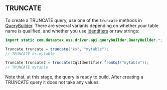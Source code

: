 <!--
Licensed to the Apache Software Foundation (ASF) under one
or more contributor license agreements.  See the NOTICE file
distributed with this work for additional information
regarding copyright ownership.  The ASF licenses this file
to you under the Apache License, Version 2.0 (the
"License"); you may not use this file except in compliance
with the License.  You may obtain a copy of the License at

  http://www.apache.org/licenses/LICENSE-2.0

Unless required by applicable law or agreed to in writing,
software distributed under the License is distributed on an
"AS IS" BASIS, WITHOUT WARRANTIES OR CONDITIONS OF ANY
KIND, either express or implied.  See the License for the
specific language governing permissions and limitations
under the License.
-->

## TRUNCATE

To create a TRUNCATE query, use one of the `truncate` methods in [QueryBuilder]. There are several
variants depending on whether your table name is qualified, and whether you use
[identifiers](../../case_sensitivity/) or raw strings:

```java
import static com.datastax.oss.driver.api.querybuilder.QueryBuilder.*;

Truncate truncate = truncate("ks", "mytable");
// TRUNCATE ks.mytable

Truncate truncate2 = truncate(CqlIdentifier.fromCql("mytable"));
// TRUNCATE mytable
```

Note that, at this stage, the query is ready to build. After creating a TRUNCATE query it does not
take any values.

[QueryBuilder]: https://docs.datastax.com/en/drivers/java/4.1/com/datastax/oss/driver/api/querybuilder/QueryBuilder.html
